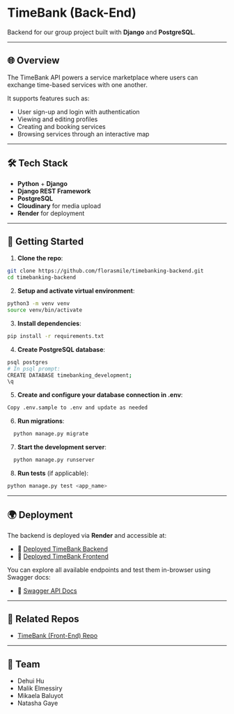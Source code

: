 # TimeBank (Back-End)

Backend for our group project built with **Django** and **PostgreSQL**.

---

## 🌐 Overview

The TimeBank API powers a service marketplace where users can exchange time-based services with one another.

It supports features such as:

- User sign-up and login with authentication
- Viewing and editing profiles
- Creating and booking services
- Browsing services through an interactive map

---

## 🛠 Tech Stack

- **Python** + **Django**
- **Django REST Framework**
- **PostgreSQL**
- **Cloudinary** for media upload
- **Render** for deployment

---

## 🚀 Getting Started

1. **Clone the repo**:

```bash
git clone https://github.com/florasmile/timebanking-backend.git
cd timebanking-backend
```

2. **Setup and activate virtual environment**:
```bash
python3 -m venv venv
source venv/bin/activate
```

3. **Install dependencies**:
```bash
pip install -r requirements.txt
```

4. **Create PostgreSQL database**:
```bash
psql postgres
# In psql prompt:
CREATE DATABASE timebanking_development;
\q
```

5. **Create and configure your database connection in .env**:
```bash
Copy .env.sample to .env and update as needed
```

6. **Run migrations**:
```bash
  python manage.py migrate
```

7. **Start the development server**:
```bash
  python manage.py runserver
```

8. **Run tests** (if applicable):
```bash
python manage.py test <app_name>
```

---

## 🌍 Deployment

The backend is deployed via **Render** and accessible at:

- 🔗 [Deployed TimeBank Backend](https://timebanking-backend.onrender.com)
- 🔗 [Deployed TimeBank Frontend](https://timebanking-frontend.onrender.com/)

You can explore all available endpoints and test them in-browser using Swagger docs:

- 🔗 [Swagger API Docs](https://timebanking-backend.onrender.com/api/docs/)


---

## 📌 Related Repos

- [TimeBank (Front-End) Repo](https://github.com/malikelmessiry/timebanking-frontend)

---

## 🤝 Team

- Dehui Hu
- Malik Elmessiry
- Mikaela Baluyot
- Natasha Gaye
